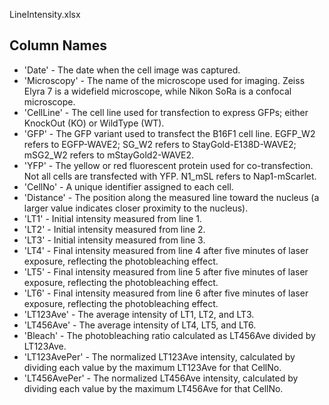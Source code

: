 LineIntensity.xlsx

## Column Names
- 'Date' - The date when the cell image was captured.
- 'Microscopy' - The name of the microscope used for imaging. Zeiss Elyra 7 is a widefield microscope, while Nikon SoRa is a confocal microscope.
- 'CellLine' - The cell line used for transfection to express GFPs; either KnockOut (KO) or WildType (WT).
- 'GFP' - The GFP variant used to transfect the B16F1 cell line. EGFP_W2 refers to EGFP-WAVE2; SG_W2 refers to StayGold-E138D-WAVE2; mSG2_W2 refers to mStayGold2-WAVE2.
- 'YFP' - The yellow or red fluorescent protein used for co-transfection. Not all cells are transfected with YFP. N1_mSL refers to Nap1-mScarlet.
- 'CellNo' - A unique identifier assigned to each cell.
- 'Distance' - The position along the measured line toward the nucleus (a larger value indicates closer proximity to the nucleus).
- 'LT1' - Initial intensity measured from line 1.
- 'LT2' - Initial intensity measured from line 2.
- 'LT3' - Initial intensity measured from line 3.
- 'LT4' - Final intensity measured from line 4 after five minutes of laser exposure, reflecting the photobleaching effect.
- 'LT5' - Final intensity measured from line 5 after five minutes of laser exposure, reflecting the photobleaching effect.
- 'LT6' - Final intensity measured from line 6 after five minutes of laser exposure, reflecting the photobleaching effect.
- 'LT123Ave' - The average intensity of LT1, LT2, and LT3.
- 'LT456Ave' - The average intensity of LT4, LT5, and LT6.
- 'Bleach' - The photobleaching ratio calculated as LT456Ave divided by LT123Ave.
- 'LT123AvePer' - The normalized LT123Ave intensity, calculated by dividing each value by the maximum LT123Ave for that CellNo.
- 'LT456AvePer' - The normalized LT456Ave intensity, calculated by dividing each value by the maximum LT456Ave for that CellNo.
